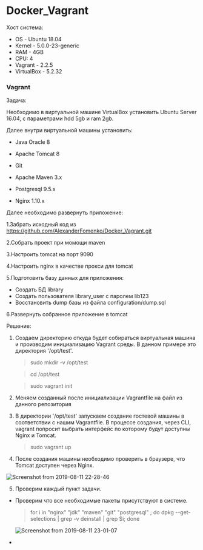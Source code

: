 # Docker_Vagrant

Хост система:
* OS - Ubuntu 18.04
* Kernel - 5.0.0-23-generic
* RAM - 4GB
* CPU: 4
* Vagrant - 2.2.5
* VirtualBox - 5.2.32

### Vagrant
Задача:

Необходимо в виртуальной машине VirtualBox установить Ubuntu Server 16.04, c параметрами hdd 5gb и ram 2gb.

Далее внутри виртуальной машины установить:

* Java Oracle 8

* Apache Tomcat 8

* Git

* Apache Maven 3.x

* Postgresql 9.5.x

* Nginx 1.10.x

Далее необходимо развернуть приложение:

  1.Забрать исходный код из https://github.com/AlexanderFomenko/Docker_Vagrant.git

  2.Собрать проект при момощи maven
  
  3.Настроить tomcat на порт 9090

  4.Настроить nginx в качестве прокси для tomcat

  5.Подготовить базу данных для приложения:

   * Создать БД library
   * Создать пользователя library_user с паролем lib123
   * Восстановить dump базы из файла configuration/dump.sql
   
  6.Развернуть собранное приложение в tomcat

Решение:

1. Cоздаем директорию откуда будет собираться виртуальная машина и производим инициализацию Vagrant среды. В данном примере это директория '/opt/test'.
    > sudo mkdir -v /opt/test
  
    > cd /opt/test
    
    > sudo vagrant init

2. Меняем созданный после инициализации Vagrantfile на файл из данного репозитория
3. В директории '/opt/test' запускаем создание гостевой машины в соответствии с нашим Vagrantfile. В процессе создания, через CLI, vagrant попросит выбрать интерфейс по которому будут доступны Nginx и Tomcat.

    > sudo vagrant up

4. После создания машины необходимо проверить в браузере, что Tomcat доступен через Nginx.

![Screenshot from 2019-08-11 22-28-46](https://user-images.githubusercontent.com/52493338/62838672-3eff3e80-bc88-11e9-92cf-c4694b8e8971.png)

5. Проверим каждый пункт задачи.
  
  * Проверим что все необходимые пакеты присутствуют в системе.
      > for i in "nginx" "jdk" "maven" "git" "postgresql" ; do dpkg --get-selections | grep -v deinstall | grep $i; done
      
      ![Screenshot from 2019-08-11 23-01-07](https://user-images.githubusercontent.com/52493338/62839072-d9ae4c00-bc8d-11e9-9a81-e23329c50eeb.png)
  
  *

